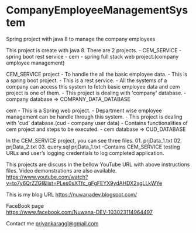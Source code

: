 # CompanyEmployeeManagementSystem
Spring project with java 8 to manage the company employees

This project is create with java 8.
There are 2 projects.
                    - CEM_SERVICE - spring boot rest service
					- cem - spring full stack web project.(company employee management)

CEM_SERVICE project - To handle the all the basic employee data.
                    - This is a spring boot project.
					- This is a rest service.
					- All the systems of a company can access this system to fetch basic employee data and cem project is one of them.
					- This project is dealing with 'company' database.
					- company database => COMPANY_DATA_DATABASE
					
cem					- This is a Spring web project.
					- Department wise employee management can be handle through this system.
					- This project is dealing with 'cud' database.(cud - company user data)
					- Contains functionalities of cem project and steps to be executed.
					- cem database => CUD_DATABASE

In the CEM_SERVICE project, you can see three files.
                    01. prjData_1.txt  02. prjData_2.txt  03. query.sql
					prjData_1.txt -Contains CEM_SERVICE testing URLs and user’s logging credentials to log completed application.
					
					





This projects are discuss in the bellow YouTube URL with above instructions files. Video demonstrations are also available. 
                     https://www.youtube.com/watch?v=to7y6QrZZGI&list=PLes0sXTfc_gFgFEYX9ydAHDX2xgLLkWYe
					 
	
This is my blog URL
                    https://nuwanadev.blogspot.com/
					
FaceBook page					
		https://www.facebook.com/Nuwana-DEV-103023114964497

Contact me
        priyankaraggl@gmail.com				